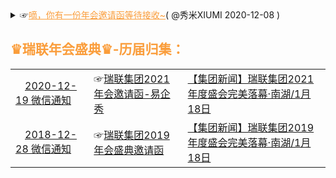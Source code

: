 <details>
    <summary>
     ☞<a href="https://mp.weixin.qq.com/s/Gg_LD7BIMLqoRfEpsRxV5g" style="color:#FA9D3B;">嘀，你有一份年会邀请函等待接收~</a>( @秀米XIUMI 2020-12-08 ) 
     <h2 style="color:#FA9D3B;">♛瑞联年会盛典♛-历届归集：</h2>
   <table> 
       <tr>               
	<td> <a href="#" title="叮咚！您有一份来自瑞联集团的『2021年会邀请函』请注意查收！"><img src="https://we.choong.net/tx/weixin.ico" height="15" width="15" />2020-12-19 微信通知</a></td>
          <td>☞<a href="https://g.eqxiu.com/s/NZBvfYTU?bt=yxy&eqrcode=1&share_level=1&from_user=202012075992726e" title="瑞联集团2021年会邀请函-易企秀">瑞联集团2021年会邀请函-易企秀</a> </td> 
           <td><a href="#" title="【集团新闻】瑞联集团2021年度盛会完美落幕·南湖">【集团新闻】瑞联集团2021年度盛会完美落幕·南湖/1月18日</a> &nbsp; </td>
      </tr> 
       <tr>               
	 <td> <a href="https://mp.weixin.qq.com/s/RYNU-cog_l5rbnH_Cmm-Dg" title="叮咚！您有一份来自瑞联集团的『2019年会邀请函』请注意查收！"><img src="https://we.choong.net/tx/weixin.ico" height="15" width="15" />2018-12-28 微信通知</a></td>
             <td>☞<a href="https://p.scene.eqh5.cn/s/7I7Zuo1S" title="瑞联集团2019年会盛典邀请函">瑞联集团2019年会盛典邀请函</a> </td> 
             <td><a href="https://mp.weixin.qq.com/s/n_mib2xqW3Hhetq0J3GIkA" title="【集团新闻】瑞联集团2019年度盛会完美落幕·南湖">【集团新闻】瑞联集团2019年度盛会完美落幕·南湖/1月18日</a> &nbsp; </td>
      </tr> 
    </table> 
	</summary>  		
	<details>
    <summary>
    <a href="https://github.com/RelianceHK/RelianceHK.github.io/blob/master/bak/%E7%91%9E%E8%81%94%E6%96%B0%E5%AA%92%E4%BD%93/">瑞联新媒体 | <img src="https://we.choong.net/tx/weixin.ico" height="15" width="15" />微信·视频号</a>
     </summary> 
      <a href="https://mp.weixin.qq.com/" title="微信公众平台"><img src="https://we.choong.net/tx/weixin.ico" height="15" width="15" /></a><a href="https://channels.weixin.qq.com/" title="微信公众平台 · 视频号助手">视频号助手</a>：<br/>
<code>
"c:/Program Files (x86)/Microsoft/Edge/Application/msedge.exe" --profile-directory=Default -inprivate "https://channels.weixin.qq.com/"</code><br/><br/>	
 <li><a href="https://weixin.qq.com/cgi-bin/readtemplate?t=weixin_agreement&s=video" title="微信视频号运营规范">微信视频号运营规范</a></li>
 <li><a href="https://cn.bing.com/search?q=开通直播推流能力" title="微信视频号开通直播推流能力 - 国内版 Bing">微信视频号开通直播推流能力 - 国内版 Bing</a> | <a href="https://obsproject.com/" title="OBS (Open Broadcaster Software) 开源直播推流软件">OBS (Open Broadcaster Software) 开源直播推流软件</a></li>
<li>视频号直播推流功能开通通知：</li>
<blockquote>你好，已为你开通视频号直播推流功能，欢迎使用摄像机等设备、OBS等软件进行专业化直播，详细教程请在电脑上登录视频号助手后台查看。请勿直播违法违规、色情低俗、录播录像、侵犯他人版权等内容，若违规，平台将收回推流功能。视频号助手直达地址： https://channels.weixin.qq.com/live </br><br/>
使用<a href="https://channels.weixin.qq.com/live/liveBuild" title="">视频号助手</a>提供的推流地址及密钥，通过OBS等第三方平台输出直播流。请参考 《<a href="https://docs.qq.com/slide/DWGFJeVVxcXBkTmR2" title="视频号直播推流教程（2020版）">视频号直播推流教程</a>》。
</blockquote>
</details>	
<h2>参考资料：</h2>
<li><img src="https://we.choong.net/tx/weixin.ico" height="15" width="15" /><a href="https://mp.weixin.qq.com/s/5FabX3vVfHInpxt-VrMxAA" title="沙湖宾馆年会邀请函">沙湖宾馆年会邀请函</a>(@宁夏沙湖宾馆 2020-11-20)</li>
<li><img src="https://we.choong.net/tx/weixin.ico" height="15" width="15" /><a href="https://mp.weixin.qq.com/s/Of0ENTu5hQyJty1DaktOeg" title="年会邀请函（红头文件通知版）">年会邀请函（红头文件通知版）</a>(@省三院睡眠科 2020-11-14)</li>
<li><img src="https://we.choong.net/tx/weixin.ico" height="15" width="15" /><a href="https://mp.weixin.qq.com/s/KP0fSfJivJn3P70XoFw1aA" title="添才翰格年会邀请函">添才翰格年会邀请函</a>(@添才翰格猎头集团 2020-01-08)</li>
<li><img src="https://we.choong.net/tx/weixin.ico" height="15" width="15" /><a href="https://mp.weixin.qq.com/s/sApyULBhjxsNb615W6XGXA" title="年会邀请函 | 相约0118，CQL“春晚”嗨起来！">年会邀请函 | 相约0118，CQL“春晚”嗨起来！</a>(期待精彩的 @卡特彼勒CQL之家 2019-12-26)</li>
<li><img src="https://we.choong.net/tx/weixin.ico" height="15" width="15" /><a href="https://mp.weixin.qq.com/s/nUz7I_LDz9kZVEPvfa4YTA" title="【年会邀请函】2017盖世汽车“正青春 再出发”年终盛宴">【年会邀请函】2017盖世汽车“正青春 再出发”年终盛宴</a>(@盖世汽车社区 2017-01-11)</li>	
<h2><a href="http://www.fhdq.net/" title="特殊符号图案大全">特殊符号图案大全</a></h2>
<li>如：♛☆◎♞♬ ♀℡囍『』</li><br/>	
常用符号大全：
<blockquote>
❤❥웃유♋☮✌☏☢☠✔☑♚▲♪✈✞÷↑↓◆◇⊙■□△▽¿─│♥❣♂♀☿Ⓐ✍✉☣☤✘☒♛▼♫⌘☪≈←→◈◎☉★☆⊿※¡━┃♡ღツ☼☁❅♒✎©®™Σ✪✯☭➳卐√↖↗●◐Θ◤◥︻〖〗┄┆℃℉°✿ϟ☃☂✄¢€£∞✫★½✡×↙↘○◑⊕◣◢︼【】┅┇☽☾✚〓▂▃▄▅▆▇█▉▊▋▌▍▎▏↔↕☽☾の•▸◂▴▾┈┊①②③④⑤⑥⑦⑧⑨⑩ⅠⅡⅢⅣⅤⅥⅦⅧⅨⅩ㍿▓♨♛❖♓☪✙┉┋☹☺☻تヅツッシÜϡﭢ™℠℗©®♥❤❥❣❦❧♡۵웃유ღ♋♂♀☿☼☀☁☂☄☾☽❄☃☈⊙☉℃℉❅✺ϟ☇♤♧♡♢♠♣♥♦☜☞☝✍☚☛☟✌✽✾✿❁❃❋❀⚘☑✓✔√☐☒✗✘ㄨ✕✖✖⋆✢✣✤✥❋✦✧✩✰✪✫✬✭✮✯❂✡★✱✲✳✴✵✶✷✸✹✺✻✼❄❅❆❇❈❉❊†☨✞✝☥☦☓☩☯☧☬☸✡♁✙♆。，、＇：∶；?‘’“”〝〞ˆˇ﹕︰﹔﹖﹑•¨….¸;！´？！～—ˉ｜‖＂〃｀@﹫¡¿﹏﹋﹌︴々﹟#﹩$﹠&﹪%*﹡﹢﹦﹤‐￣¯―﹨ˆ˜﹍﹎+=<＿_-\ˇ~﹉﹊（）〈〉‹›﹛﹜『』〖〗［］《》〔〕{}「」【】︵︷︿︹︽_﹁﹃︻︶︸﹀︺︾ˉ﹂﹄︼☩☨☦✞✛✜✝✙✠✚†‡◉○◌◍◎●◐◑◒◓◔◕◖◗❂☢⊗⊙◘◙◍⅟½⅓⅕⅙⅛⅔⅖⅚⅜¾⅗⅝⅞⅘≂≃≄≅≆≇≈≉≊≋≌≍≎≏≐≑≒≓≔≕≖≗≘≙≚≛≜≝≞≟≠≡≢≣≤≥≦≧≨≩⊰⊱⋛⋚∫∬∭∮∯∰∱∲∳%℅‰‱㊣㊎㊍㊌㊋㊏㊐㊊㊚㊛㊤㊥㊦㊧㊨㊒㊞㊑㊒㊓㊔㊕㊖㊗㊘㊜㊝㊟㊠㊡㊢㊩㊪㊫㊬㊭㊮㊯㊰㊙㉿囍♔♕♖♗♘♙♚♛♜♝♞♟ℂℍℕℙℚℝℤℬℰℯℱℊℋℎℐℒℓℳℴ℘ℛℭ℮ℌℑℜℨ♪♫♩♬♭♮♯°øⒶ☮✌☪✡☭✯卐✐✎✏✑✒✍✉✁✂✃✄✆✉☎☏➟➡➢➣➤➥➦➧➨➚➘➙➛➜➝➞➸♐➲➳⏎➴➵➶➷➸➹➺➻➼➽←↑→↓↔↕↖↗↘↙↚↛↜↝↞↟↠↡↢↣↤↥↦↧↨➫➬➩➪➭➮➯➱↩↪↫↬↭↮↯↰↱↲↳↴↵↶↷↸↹↺↻↼↽↾↿⇀⇁⇂⇃⇄⇅⇆⇇⇈⇉⇊⇋⇌⇍⇎⇏⇐⇑⇒⇓⇔⇕⇖⇗⇘⇙⇚⇛⇜⇝⇞⇟⇠⇡⇢⇣⇤⇥⇦⇧⇨⇩⇪➀➁➂➃➄➅➆➇➈➉➊➋➌➍➎➏➐➑➒➓㊀㊁㊂㊃㊄㊅㊆㊇㊈㊉ⒶⒷⒸⒹⒺⒻⒼⒽⒾⒿⓀⓁⓂⓃⓄⓅⓆⓇⓈⓉⓊⓋⓌⓍⓎⓏⓐⓑⓒⓓⓔⓕⓖⓗⓘⓙⓚⓛⓜⓝⓞⓟⓠⓡⓢⓣⓤⓥⓦⓧⓨⓩ⒜⒝⒞⒟⒠⒡⒢⒣⒤⒥⒦⒧⒨⒩⒪⒫⒬⒭⒮⒯⒰⒱⒲⒳⒴⒵ⅠⅡⅢⅣⅤⅥⅦⅧⅨⅩⅪⅫⅬⅭⅮⅯⅰⅱⅲⅳⅴⅵⅶⅷⅸⅹⅺⅻⅼⅽⅾⅿ┌┍┎┏┐┑┒┓└┕┖┗┘┙┚┛├┝┞┟┠┡┢┣┤┥┦┧┨┩┪┫┬┭┮┯┰┱┲┳┴┵┶┷┸┹┺┻┼┽┾┿╀╁╂╃╄╅╆╇╈╉╊╋╌╍╎╏═║╒╓╔╕╖╗╘╙╚╛╜╝╞╟╠╡╢╣╤╥╦╧╨╩╪╫╬◤◥◄►▶◀◣◢▲▼◥▸◂▴▾△▽▷◁⊿▻◅▵▿▹◃❏❐❑❒▀▁▂▃▄▅▆▇▉▊▋█▌▍▎▏▐░▒▓▔▕■□▢▣▤▥▦▧▨▩▪▫▬▭▮▯㋀㋁㋂㋃㋄㋅㋆㋇㋈㋉㋊㋋㏠㏡㏢㏣㏤㏥㏦㏧㏨㏩㏪㏫㏬㏭㏮㏯㏰㏱㏲㏳㏴㏵㏶㏷㏸㏹㏺㏻㏼㏽㏾㍙㍚㍛㍜㍝㍞㍟㍠㍡㍢㍣㍤㍥㍦㍧㍨㍩㍪㍫㍬㍭㍮㍯㍰㍘☰☲☱☴☵☶☳☷☯ <br/>
	<a href="http://www.fhdq.net/" title="特殊符号图案大全">更多...</a></blockquote>
<br/>	
</details>
